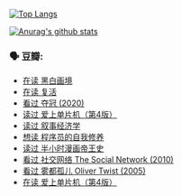 [![Top Langs](https://github-readme-stats.vercel.app/api/top-langs/?username=w940853815)](https://github.com/anuraghazra/github-readme-stats)

[![Anurag's github stats](https://github-readme-stats.vercel.app/api?username=w940853815)](https://github.com/anuraghazra/github-readme-stats)

### 🗣 豆瓣:

<!-- DOUBAN-ACTIVITIES:START -->
- [在读 黑白画境](https://www.douban.com/doubanapp/dispatch?uri=/status/3230062071/)
- [在读 复活](https://www.douban.com/doubanapp/dispatch?uri=/status/3230042899/)
- [看过 夺冠‎ (2020)](https://www.douban.com/doubanapp/dispatch?uri=/status/3229896853/)
- [读过 爱上单片机（第4版）](https://www.douban.com/doubanapp/dispatch?uri=/status/3229161441/)
- [读过 叙事经济学](https://www.douban.com/doubanapp/dispatch?uri=/status/3226645972/)
- [想读 程序员的自我修养](https://www.douban.com/doubanapp/dispatch?uri=/status/3224647115/)
- [读过 半小时漫画帝王史](https://www.douban.com/doubanapp/dispatch?uri=/status/3220157055/)
- [看过 社交网络 The Social Network‎ (2010)](https://www.douban.com/doubanapp/dispatch?uri=/status/3219058087/)
- [看过 雾都孤儿 Oliver Twist‎ (2005)](https://www.douban.com/doubanapp/dispatch?uri=/status/3211970890/)
- [在读 爱上单片机（第4版）](https://www.douban.com/doubanapp/dispatch?uri=/status/3211284471/)
<!-- DOUBAN-ACTIVITIES:END -->
<!--
**w940853815/w940853815** is a ✨ _special_ ✨ repository because its `README.md` (this file) appears on your GitHub profile.

Here are some ideas to get you started:

- 🔭 I’m currently working on ...
- 🌱 I’m currently learning ...
- 👯 I’m looking to collaborate on ...
- 🤔 I’m looking for help with ...
- 💬 Ask me about ...
- 📫 How to reach me: ...
- 😄 Pronouns: ...
- ⚡ Fun fact: ...
-->
